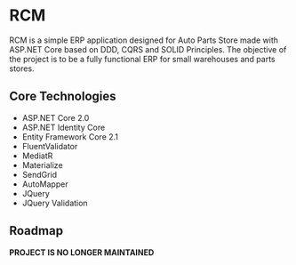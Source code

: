 # RCM
RCM is a simple ERP application designed for Auto Parts Store made with ASP.NET Core based on DDD, CQRS and SOLID Principles. The objective of the project is to be a fully functional ERP for small warehouses and parts stores.

## Core Technologies
- ASP.NET Core 2.0
- ASP.NET Identity Core
- Entity Framework Core 2.1 
- FluentValidator
- MediatR
- Materialize
- SendGrid  
- AutoMapper
- JQuery
- JQuery Validation

## Roadmap 
**PROJECT IS NO LONGER MAINTAINED**
